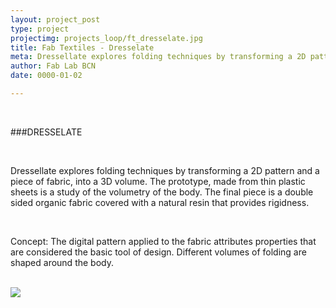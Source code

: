 ```yaml
---
layout: project_post
type: project
projectimg: projects_loop/ft_dresselate.jpg
title: Fab Textiles - Dresselate
meta: Dressellate explores folding techniques by transforming a 2D pattern and a piece of fabric, into a 3D volume. The prototype, made from thin plastic sheets is a study of the volumetry of the body. The final piece is a double sided organic fabric covered with a natural resin that provides rigidness.
author: Fab Lab BCN
date: 0000-01-02

---
```


<br>

###DRESSELATE

<br>

Dressellate explores folding techniques by transforming a 2D pattern and a piece of fabric, into a 3D volume. The prototype, made from thin plastic sheets is a study of the volumetry of the body. The final piece is a double sided organic fabric covered with a natural resin that provides rigidness.

<br>

Concept: The digital pattern applied to the fabric attributes properties that are considered the basic tool of design. Different volumes of folding are shaped around the body.

<br>

<img src="{{site.baseurl}}{{ site.url }}/img/projects/fabtextiles_dresselate/1.jpg">



